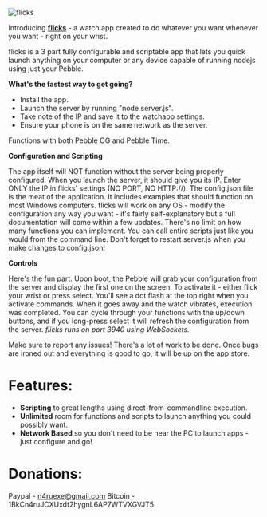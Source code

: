 ![flicks](https://gitlab.com/n4ru/Flicks/raw/master/settings/flicks.png)


Introducing **[flicks](http://n4ru.it/flicks/flicks.png)** - a watch app created to do whatever you want whenever you want - right on your wrist. 

flicks is a 3 part fully configurable and scriptable app that lets you quick launch anything on your computer or any device capable of running nodejs using just your Pebble.

**What's the fastest way to get going?**

- Install the app. 
- Launch the server by running "node server.js". 
- Take note of the IP and save it to the watchapp settings. 
- Ensure your phone is on the same network as the server.

Functions with both Pebble OG and Pebble Time.

**Configuration and Scripting**

The app itself will NOT function without the server being properly configured. When you launch the server, it should give you its IP. Enter ONLY the IP in flicks' settings (NO PORT, NO HTTP://).
The config.json file is the meat of the application. It includes examples that should function on most Windows computers. flicks will work on any OS - modify the configuration any way you want - it's fairly self-explanatory but a full documentation will come within a few updates. There's no limit on how many functions you can implement. You can call entire scripts just like you would from the command line. Don't forget to restart server.js when you make changes to config.json!

**Controls**

Here's the fun part. Upon boot, the Pebble will grab your configuration from the server and display the first one on the screen. To activate it - either flick your wrist or press select. You'll see a dot flash at the top right when you activate commands. When it goes away and the watch vibrates, execution was completed. You can cycle through your functions with the up/down buttons, and if you long-press select it will refresh the configuration from the server.
*flicks runs on port 3940 using WebSockets.*

Make sure to report any issues! There's a lot of work to be done.
Once bugs are ironed out and everything is good to go, it will be up on the app store.

Features:
=========
- **Scripting** to great lengths using direct-from-commandline execution.
- **Unlimited** room for functions and scripts to launch anything you could possibly want.
- **Network Based** so you don't need to be near the PC to launch apps - just configure and go!


Donations:
=========

Paypal - n4ruexe@gmail.com
Bitcoin - 1BkCn4ruJCXUxdt2hygnL6AP7WTVXGVJT5